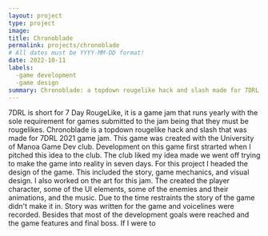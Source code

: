 ```yaml
---
layout: project
type: project
image: 
title: Chronoblade
permalink: projects/chronoblade
# All dates must be YYYY-MM-DD format!
date: 2022-10-11
labels:
  -game development
  -game design
summary: Chronoblade: a topdown rougelike hack and slash made for 7DRL 2021 game jam
---
```


7DRL is short for 7 Day RougeLike, it is a game jam that runs yearly with the sole requirement for games submitted to the jam being that they
must be rougelikes. Chronoblade is a topdown rougelike hack and slash that was made for 7DRL 2021 game jam. This game was created with the University of 
Manoa Game Dev club. Development on this game first strarted when I pitched this idea to the club. The club liked my idea made we went off trying to make the
game into reality in seven days. For this project I headed the design of the game. This included the story, game mechanics, and visual design. I also worked on
the art for this jam. The created the player character, some of the UI elements, some of the enemies and their animations, and the music. Due to the time 
restraints the story of the game didn't make it in. Story was written for the game and voicelines were recorded. Besides that most of the development goals
were reached and the game features and final boss. If I were to 
